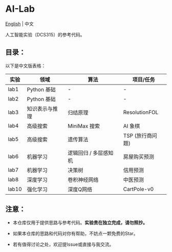# AI-Lab

[English](README.md) | 中文

人工智能实验（DCS315）的参考代码。

## 目录：

以下是中文版表格：

| 实验  | 领域           | 算法                  | 项目/任务        |
| ----- | -------------- | --------------------- | ---------------- |
| lab1  | Python 基础    | -                     | -                |
| lab2  | Python 基础    | -                     | -                |
| lab3  | 知识表示与推理 | 归结原理              | ResolutionFOL    |
| lab4  | 高级搜索       | MiniMax 搜索          | AI 象棋          |
| lab5  | 高级搜索       | 遗传算法              | TSP (旅行商问题) |
| lab6  | 机器学习       | 逻辑回归 / 多层感知机 | 房屋购买预测     |
| lab7  | 机器学习       | 决策树                | 信用预测         |
| lab8  | 深度学习       | 卷积神经网络          | 中医预测         |
| lab10 | 强化学习       | 深度Q网络             | CartPole-v0      |

## 注意：

- 本仓库仅用于提供思路与参考代码。**实验贵在独立完成，请勿照抄。**

- 如果本仓库的思路和代码对你有帮助，不妨点一颗免费的Star。

- 若有值得讨论之处，欢迎提Issue或直接与我交流。
